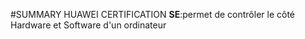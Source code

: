 #SUMMARY HUAWEI CERTIFICATION
**SE**:permet de contrôler le côté Hardware et Software d'un ordinateur